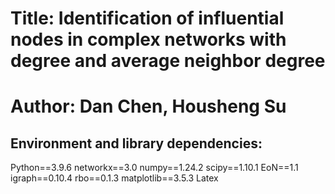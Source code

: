 # Title: Identification of influential nodes in complex networks with degree and average neighbor degree 
# Author: Dan Chen, Housheng Su

## Environment and library dependencies:
Python==3.9.6
networkx==3.0
numpy==1.24.2
scipy==1.10.1
EoN==1.1
igraph==0.10.4
rbo==0.1.3
matplotlib==3.5.3
Latex
